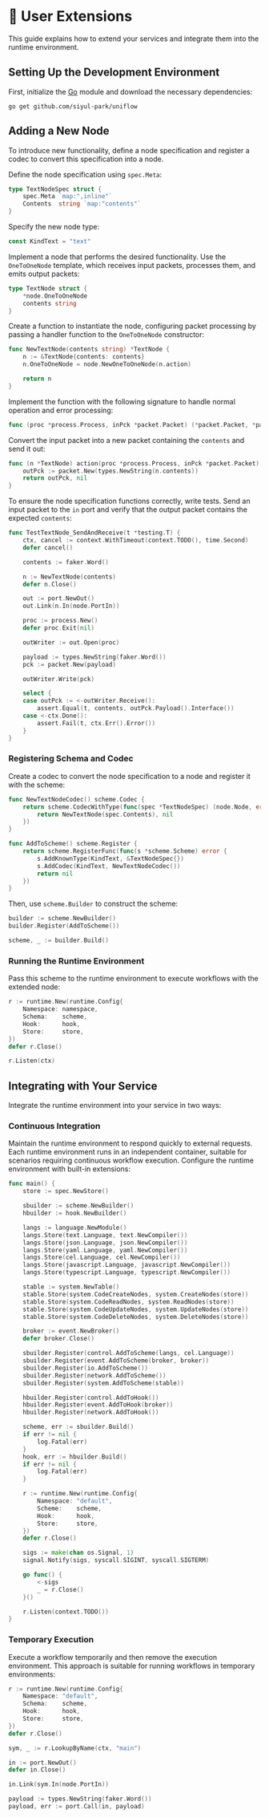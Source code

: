 # 🔧 User Extensions

This guide explains how to extend your services and integrate them into the runtime environment.

## Setting Up the Development Environment

First, initialize the [Go](https://go.dev) module and download the necessary dependencies:

```shell
go get github.com/siyul-park/uniflow
```

## Adding a New Node

To introduce new functionality, define a node specification and register a codec to convert this specification into a node.

Define the node specification using `spec.Meta`:

```go
type TextNodeSpec struct {
	spec.Meta `map:",inline"`
	Contents  string `map:"contents"`
}
```

Specify the new node type:

```go
const KindText = "text"
```

Implement a node that performs the desired functionality. Use the `OneToOneNode` template, which receives input packets, processes them, and emits output packets:

```go
type TextNode struct {
	*node.OneToOneNode
	contents string
}
```

Create a function to instantiate the node, configuring packet processing by passing a handler function to the `OneToOneNode` constructor:

```go
func NewTextNode(contents string) *TextNode {
	n := &TextNode{contents: contents}
	n.OneToOneNode = node.NewOneToOneNode(n.action)

	return n
}
```

Implement the function with the following signature to handle normal operation and error processing:

```go
func (proc *process.Process, inPck *packet.Packet) (*packet.Packet, *packet.Packet)
```

Convert the input packet into a new packet containing the `contents` and send it out:

```go
func (n *TextNode) action(proc *process.Process, inPck *packet.Packet) (*packet.Packet, *packet.Packet) {
	outPck := packet.New(types.NewString(n.contents))
	return outPck, nil
}
```

To ensure the node specification functions correctly, write tests. Send an input packet to the `in` port and verify that the output packet contains the expected `contents`:

```go
func TestTextNode_SendAndReceive(t *testing.T) {
	ctx, cancel := context.WithTimeout(context.TODO(), time.Second)
	defer cancel()

	contents := faker.Word()

	n := NewTextNode(contents)
	defer n.Close()

	out := port.NewOut()
	out.Link(n.In(node.PortIn))

	proc := process.New()
	defer proc.Exit(nil)

	outWriter := out.Open(proc)

	payload := types.NewString(faker.Word())
	pck := packet.New(payload)

	outWriter.Write(pck)

	select {
	case outPck := <-outWriter.Receive():
		assert.Equal(t, contents, outPck.Payload().Interface())
	case <-ctx.Done():
		assert.Fail(t, ctx.Err().Error())
	}
}
```

### Registering Schema and Codec

Create a codec to convert the node specification to a node and register it with the scheme:

```go
func NewTextNodeCodec() scheme.Codec {
	return scheme.CodecWithType(func(spec *TextNodeSpec) (node.Node, error) {
		return NewTextNode(spec.Contents), nil
	})
}

func AddToScheme() scheme.Register {
	return scheme.RegisterFunc(func(s *scheme.Scheme) error {
		s.AddKnownType(KindText, &TextNodeSpec{})
		s.AddCodec(KindText, NewTextNodeCodec())
		return nil
	})
}
```

Then, use `scheme.Builder` to construct the scheme:

```go
builder := scheme.NewBuilder()
builder.Register(AddToScheme())

scheme, _ := builder.Build()
```

### Running the Runtime Environment

Pass this scheme to the runtime environment to execute workflows with the extended node:

```go
r := runtime.New(runtime.Config{
	Namespace: namespace,
	Schema:    scheme,
	Hook:      hook,
	Store:     store,
})
defer r.Close()

r.Listen(ctx)
```

## Integrating with Your Service

Integrate the runtime environment into your service in two ways:

### Continuous Integration

Maintain the runtime environment to respond quickly to external requests. Each runtime environment runs in an independent container, suitable for scenarios requiring continuous workflow execution. Configure the runtime environment with built-in extensions:

```go
func main() {
	store := spec.NewStore()

	sbuilder := scheme.NewBuilder()
	hbuilder := hook.NewBuilder()

	langs := language.NewModule()
	langs.Store(text.Language, text.NewCompiler())
	langs.Store(json.Language, json.NewCompiler())
	langs.Store(yaml.Language, yaml.NewCompiler())
	langs.Store(cel.Language, cel.NewCompiler())
	langs.Store(javascript.Language, javascript.NewCompiler())
	langs.Store(typescript.Language, typescript.NewCompiler())

	stable := system.NewTable()
	stable.Store(system.CodeCreateNodes, system.CreateNodes(store))
	stable.Store(system.CodeReadNodes, system.ReadNodes(store))
	stable.Store(system.CodeUpdateNodes, system.UpdateNodes(store))
	stable.Store(system.CodeDeleteNodes, system.DeleteNodes(store))

	broker := event.NewBroker()
	defer broker.Close()

	sbuilder.Register(control.AddToScheme(langs, cel.Language))
	sbuilder.Register(event.AddToScheme(broker, broker))
	sbuilder.Register(io.AddToScheme())
	sbuilder.Register(network.AddToScheme())
	sbuilder.Register(system.AddToScheme(stable))

	hbuilder.Register(control.AddToHook())
	hbuilder.Register(event.AddToHook(broker))
	hbuilder.Register(network.AddToHook())

	scheme, err := sbuilder.Build()
	if err != nil {
		log.Fatal(err)
	}
	hook, err := hbuilder.Build()
	if err != nil {
		log.Fatal(err)
	}

	r := runtime.New(runtime.Config{
		Namespace: "default",
		Scheme:    scheme,
		Hook:      hook,
		Store:     store,
	})
	defer r.Close()

	sigs := make(chan os.Signal, 1)
	signal.Notify(sigs, syscall.SIGINT, syscall.SIGTERM)

	go func() {
		<-sigs
		_ = r.Close()
	}()

	r.Listen(context.TODO())
}
```

### Temporary Execution

Execute a workflow temporarily and then remove the execution environment. This approach is suitable for running workflows in temporary environments:

```go
r := runtime.New(runtime.Config{
	Namespace: "default",
	Schema:    scheme,
	Hook:      hook,
	Store:     store,
})
defer r.Close()

sym, _ := r.LookupByName(ctx, "main")

in := port.NewOut()
defer in.Close()

in.Link(sym.In(node.PortIn))

payload := types.NewString(faker.Word())
payload, err := port.Call(in, payload)
```

